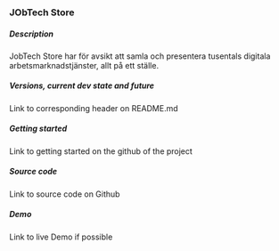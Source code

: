 
[_metadata_:url]:- "https://bitbucket.org/af-ekosystem/job-store/src/develop/"

### JObTech Store




##### Description
JobTech Store har för avsikt att samla och presentera tusentals digitala arbetsmarknadstjänster, allt på ett ställe.




##### Versions, current dev state and future

Link to corresponding header on README.md







##### Getting started
Link to getting started on the github of the project






##### Source code
Link to source code on Github



##### Demo
Link to live Demo if possible
